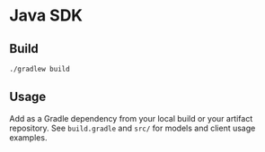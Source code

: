 # Java SDK

## Build

```bash
./gradlew build
```

## Usage

Add as a Gradle dependency from your local build or your artifact repository. See `build.gradle` and `src/` for models and client usage examples.
